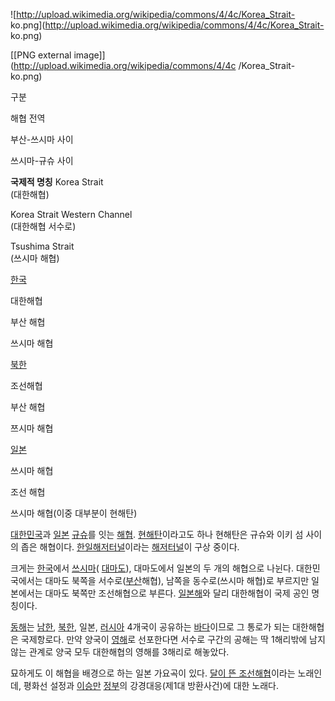 ![http://upload.wikimedia.org/wikipedia/commons/4/4c/Korea_Strait-
ko.png](http://upload.wikimedia.org/wikipedia/commons/4/4c/Korea_Strait-
ko.png)

[[PNG external image]](http://upload.wikimedia.org/wikipedia/commons/4/4c
/Korea_Strait-ko.png)

구분

해협 전역

부산-쓰시마 사이

쓰시마-규슈 사이

**국제적 명칭**
Korea Strait  
(대한해협)

Korea Strait Western Channel  
(대한해협 서수로)

Tsushima Strait  
(쓰시마 해협)

[한국](%ED%95%9C%EA%B5%AD.md)

대한해협

부산 해협

쓰시마 해협

[북한](%EB%B6%81%ED%95%9C.md)

조선해협

부산 해협

쯔시마 해협

[일본](%EC%9D%BC%EB%B3%B8.md)

쓰시마 해협

조선 해협

쓰시마 해협(이중 대부분이 현해탄)

  
[대한민국](%EB%8C%80%ED%95%9C%EB%AF%BC%EA%B5%AD.md)과
[일본](%EC%9D%BC%EB%B3%B8.md) [규슈](%EA%B7%9C%EC%8A%88.md)를 잇는
[해협](%ED%95%B4%ED%98%91.md). [현해탄](%ED%98%84%ED%95%B4%ED%83%84.md)이라고도
하나 현해탄은 규슈와 이키 섬 사이의 좁은 해협이다.
[한일해저터널](%ED%95%9C%EC%9D%BC%ED%95%B4%EC%A0%80%ED%84%B0%EB%84%90.md)이라는
[해저터널](%ED%95%B4%EC%A0%80%ED%84%B0%EB%84%90.md)이 구상 중이다.

크게는 [한국](%ED%95%9C%EA%B5%AD.md)에서 [쓰시마](%EC%93%B0%EC%8B%9C%EB%A7%88.md)(
[대마도](%EB%8C%80%EB%A7%88%EB%8F%84.md)), 대마도에서 일본의 두 개의 해협으로 나뉜다. 대한민국에서는
대마도 북쪽을 서수로([부산](%EB%B6%80%EC%82%B0.md)해협), 남쪽을 동수로(쓰시마 해협)로 부르지만 일본에서는 대마도
북쪽만 조선해협으로 부른다. [일본해](%EC%9D%BC%EB%B3%B8%ED%95%B4.md)와 달리 대한해협이 국제 공인 명칭이다.

[동해](%EB%8F%99%ED%95%B4.md)는 [남한](%EB%82%A8%ED%95%9C.md),
[북한](%EB%B6%81%ED%95%9C.md), 일본, [러시아](%EB%9F%AC%EC%8B%9C%EC%95%84.md)
4개국이 공유하는 [바다](%EB%B0%94%EB%8B%A4.md)이므로 그 통로가 되는 대한해협은 국제항로다. 만약 양국이
[영해](%EC%98%81%ED%95%B4.md)로 선포한다면 서수로 구간의 공해는 딱 1해리밖에 남지 않는 관계로 양국 모두
대한해협의 영해를 3해리로 해놓았다.

묘하게도 이 해협을 배경으로 하는 일본 가요곡이 있다. [달이 뜬
조선해협](http://www.youtube.com/watch?v=S1gnIKMcKIU)이라는 노래인데, 평화선 설정과
[이승만](%EC%9D%B4%EC%8A%B9%EB%A7%8C.md) [정부](%EC%A0%95%EB%B6%80.md)의
강경대응(제1대 방환사건)에 대한 노래다.

